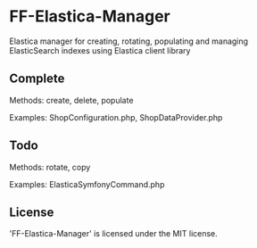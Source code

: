 FF-Elastica-Manager
================

Elastica manager for creating, rotating, populating and managing ElasticSearch indexes using Elastica client library


Complete
-------

Methods: create, delete, populate

Examples: ShopConfiguration.php, ShopDataProvider.php


Todo
-------

Methods: rotate, copy

Examples: ElasticaSymfonyCommand.php


License
-------

'FF-Elastica-Manager' is licensed under the MIT license.
